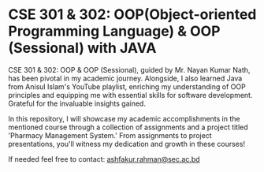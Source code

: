 # CSE 301 & 302: OOP(Object-oriented Programming Language) & OOP (Sessional) with JAVA
CSE 301 & 302: OOP & OOP (Sessional), guided by Mr. Nayan Kumar Nath, has been pivotal in my academic journey. Alongside, I also learned Java from Anisul Islam's YouTube playlist, enriching my understanding of OOP principles and equipping me with essential skills for software development. Grateful for the invaluable insights gained.

In this repository, I will showcase my academic accomplishments in the mentioned course through a collection of assignments and a project titled 'Pharmacy Management System.' From assignments to project presentations, you'll witness my dedication and growth in these courses!

If needed feel free to contact: ashfakur.rahman@sec.ac.bd
